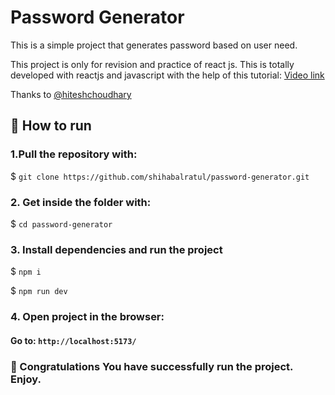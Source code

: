 # Password Generator

This is a simple project that generates password based on user need. 

This project is only for revision and practice of react js. This is totally developed with reactjs and javascript with the help of this tutorial: [Video link](https://youtu.be/Lt4vy8hfc-s?feature=shared)

Thanks to [@hiteshchoudhary](https://github.com/hiteshchoudhary/)


## 🚀 How to run
### 1.Pull the repository with:

$ ```git clone https://github.com/shihabalratul/password-generator.git```

### 2. Get inside the folder with:
$ ```cd password-generator```

### 3. Install dependencies and run the project
$ ```npm i```

$ ```npm run dev```

### 4. Open project in the browser:

#### Go to: ```http://localhost:5173/```

### 🌟 Congratulations You have successfully run the project. Enjoy.

